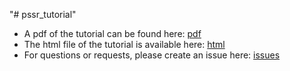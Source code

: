 "# pssr_tutorial" 

- A pdf of the tutorial can be found here: [pdf](#pdf)
- The html file of the tutorial is available here: [html](#http://htmlpreview.github.io/?https://github.com/AngelosPsy/pssr_tutorial/blob/master/tutorial_pssr.html)
- For questions or requests, please create an issue here: [issues](#https://github.com/AngelosPsy/pssr_tutorial/issues)

